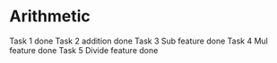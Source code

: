 # Arithmetic
Task 1 done
Task 2 addition done
Task 3 Sub feature done
Task 4 Mul feature done
Task 5 Divide feature done
